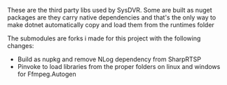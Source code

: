 These are the third party libs used by SysDVR. Some are built as nuget packages are they carry native dependencies and that's the only way to make dotnet automatically copy and load them from the runtimes folder

The submodules are forks i made for this project with the following changes:
- Build as nupkg and remove NLog dependency from SharpRTSP
- Pinvoke to load libraries from the proper folders on linux and windows for Ffmpeg.Autogen
